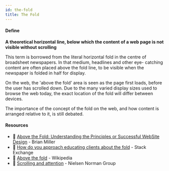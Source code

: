 ```yaml
---
id: the-fold
title: The Fold
---
```


<!-- [![docs-source](https://img.shields.io/badge/SRC-UX%20Companion-blue)](https://play.google.com/store/apps/details?id=com.cyberduck.uxcompanion) -->

#### Define

**A theoretical horizontal line, below which the content of a web page is not visible without scrolling**

This term is borrowed from the literal horizontal fold in the centre of broadsheet newspapers. In that medium, headlines and other eye- catching content are often placed above the fold line, to be visible when the newspaper is folded in half for display.

On the web, the 'above the fold' area is seen as the page first loads, before the user has scrolled down. Due to the many varied display sizes used to browse the web today, the exact location of the fold will differ between devices.

The importance of the concept of the fold on the web, and how content is arranged relative to it, is still debated.

#### Resources

* 📘 [Above the Fold: Understanding the Principles or Successful WebSite Design](https://www.amazon.co.uk/Above-Fold-Understanding-Principles-Successful/dp/144030842X) - Brian Miller
* 📃 [How do you approach educating clients about the fold](https://ux.stackexchange.com/questions/6764/how-do-you-approach-educating-clients-about-the-fold-and-other-ux-myths) - Stack Exchange
* 📃 [Above the fold](https://en.wikipedia.org/wiki/Above_the_fold) - Wikipedia
* 📃 [Scrolling and attention](https://www.nngroup.com/articles/scrolling-and-attention/) - Nielsen Norman Group